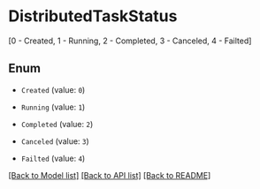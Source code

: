 # DistributedTaskStatus
[0 - Created, 1 - Running, 2 - Completed, 3 - Canceled, 4 - Failted]

## Enum

* `Created` (value: `0`)

* `Running` (value: `1`)

* `Completed` (value: `2`)

* `Canceled` (value: `3`)

* `Failted` (value: `4`)

[[Back to Model list]](../README.md#documentation-for-models) [[Back to API list]](../README.md#documentation-for-api-endpoints) [[Back to README]](../README.md)


